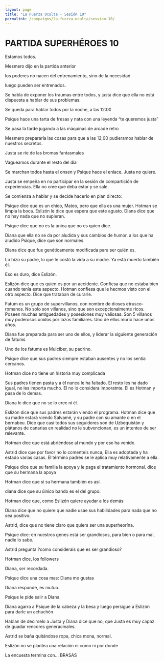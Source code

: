 ```yaml
---
layout: page
title: "La Fuerza Oculta - Sesión 10"
permalink: /campaigns/la-fuerza-oculta/session-10/
---
```


# PARTIDA SUPERHÉROES 10

Estamos todos. 

Mesmero dijo en la partida anterior

los poderes no nacen del entrenamiento, sino de la necesidad

luego pueden ser entrenados. 

Se habla de exponer los traumas entre todos, y justa dice que ella no está dispuesta a hablar de sus problemas. 

Se queda para hablar todos por la noche, a las 12:00

Psique hace una tarta de fresas y nata con una leyenda “te queremos justa”

Se pasa la tarde jugando a las máquinas de arcade retro

Mesmero prepararía las cosas para que a las 12;00 pudieramos hablar de nuestros secretos. 

Justa se ríe de las bromas fantasmales

Vagueamos durante el resto del día

Se marchan todos hasta el onsen y Psique hace el enlace. Justa no quiere. 

Justa se empeña en no participar en la sesión de compartición de experiencias. Ella no cree que deba estar y se sale. 

Se comienza a hablar y se decide hacerlo en plan directo:

Psique dice que es un chico, Mateo, pero que ella es una mujer. Hotman se limpia la boca. Eslizón le dice que espera que este agusto. Diana dice que no hay nada que no supieran. 

Psique dice que no es la única que no es quien dice. 

Diana que ella no se da por aludida y sus cambios de humor, a los que ha aludido Psique, dice que son normales. 

Diana dice que fue genéticamente modificada para ser quién es. 

Lo hizo su padre, lo que le costó la vida a su madre. Ya está muerto también él. 

Eso es duro, dice Eslizón. 

Eslizón dice que es quien es por un accidente. Confiesa que no estaba bien cuando tenía este aspecto. Hotman confiesa que le hecmos visto con el otro aspecto. Dice que trataban de curarle. 

Fatum es un grupo de supervillanos, con nombre de dioses etrusco-romanos. No solo son villanos, sino que son excepcionalmente ricos. Poseen muchas antiguedades y posesiones muy valiosas. Son 5 villanos muy poderosos unidos por lazos familiares. Uno de ellos murió hace unos años. 

Diana fue preparada para ser uno de ellos, y liderar la siguiente generación de fatums

Uno de los fatums es Mulciber, su padrino. 

Psique dice que sus padres siempre estaban ausentes y no los sentía cercanos. 

Hotman dice no tiene un historia muy complicada

Sus padres tienen pasta y a él nunca le ha faltado. El resto les ha dado igual, no les importa mucho. El no lo considera imporatnte. El es Hotman y pasa de lo demas. 

Diana le dice que no se lo cree ni él. 

Eslizón dice que sus padres estarán viendo el programa. Hotman dice que su madre estará viendo Salvamé, y su padre con su amante o en el bernabeu. Dice que casi todos sus seguidores son de Uzbequistán y plátanos de canarias en realidad no le subvencionan, es un intenteo de ser relevante. 

Hotman dice que está abriéndose al mundo y por eso ha venido. 

Astrid dice que por favor no lo comenteis nunca, Ella es adoptada y ha estado varias casas. El término padres se le aplica muy relativamente a ella.  

Psique dice que su familia la apoya y le paga el tratamiento hormonal. dice que su hermana la apoya

Hotman dice que si su hermana también es así. 

diana dice que su úinico bando es el del grupo. 

Hotman dice que, como Eslizón quiere ayudar a los demás

Diana dice que no quiere que nadie usae sus habilidades para nada que no sea positivo. 

Astrid, dice que no tiene claro que quiera ser una superheorína. 

Psique dice: en nuestros genes está ser grandiosos, para bien o para mal, nadie lo sabe. 

Astrid pregunta ?como considerais que es ser grandioso?

Hotman dice, los followers

Diana, ser recordada. 

Psique dice una cosa mas: Diana me gustas

Diana responde, es mutuo. 

Psique le pide salir a Diana. 

Diana agarra a Psique de la cabeza y la besa y luego persigue a Eslizón para darle un achuchón

Hablan de decirselo a Justa y Diana dice que no, que Justa es muy capaz de guadar rencores generacinales. 

Astrid se baña quitándose ropa, chica mona, normal. 

Eslizón no se plantea una relación ni como ni por donde

La encuesta termina con… BRASAS